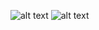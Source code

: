![alt text](https://i.imgflip.com/4f1efw.jpg)
![alt text](https://data.whicdn.com/images/71086139/original.gif)

